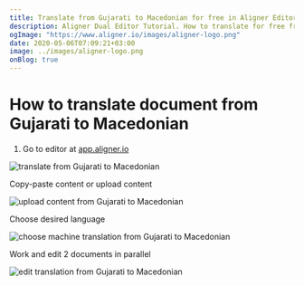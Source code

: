 ```yaml
---
title: Translate from Gujarati to Macedonian for free in Aligner Editor
description: Aligner Dual Editor Tutorial. How to translate for free from Gujarati to Macedonian. Aligner is multilingual document management platform. 
ogImage: "https://www.aligner.io/images/aligner-logo.png"
date: 2020-05-06T07:09:21+03:00
image: ../images/aligner-logo.png
onBlog: true
---
```


# How to translate document from Gujarati to Macedonian

1. Go to editor at [app.aligner.io](https://app.aligner.io "Aligner App web page")

![translate from Gujarati to Macedonian](../aligner-blank-editor.png "translate from Gujarati to Macedonian")

Copy-paste content or upload content

![upload content from Gujarati to Macedonian](../aligner-uploaded-document.png "upload content from Gujarati to Macedonian")

Choose desired language

![choose machine translation from Gujarati to Macedonian](../aligner-language-dropdown.png "choose machine translation from Gujarati to Macedonian")

Work and edit 2 documents in parallel

![edit translation from Gujarati to Macedonian](../aligner-double-sitded-editor.png "edit translation from Gujarati to Macedonian")

